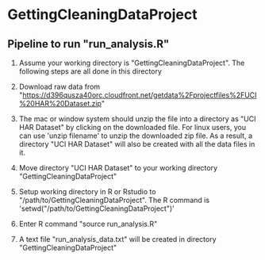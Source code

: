 GettingCleaningDataProject
==========================
## Pipeline to run "run_analysis.R"
1. Assume your working directory is "GettingCleaningDataProject".  The following steps are all done in this directory

2. Download raw data from "https://d396qusza40orc.cloudfront.net/getdata%2Fprojectfiles%2FUCI%20HAR%20Dataset.zip"

3. The mac or window system should unzip the file into a directory as "UCI HAR Dataset" by clicking on the downloaded file.  For linux users, you can use 'unzip filename' to unzip the downloaded zip file. As a result, a directory "UCI HAR Dataset" will also be created with all the data files in it.

4. Move directory "UCI HAR Dataset" to your working directory "GettingCleaningDataProject"

5. Setup working directory in R or Rstudio to "/path/to/GettingCleaningDataProject".  The R command is 'setwd("/path/to/GettingCleaningDataProject")'
        
6. Enter R command "source run_analysis.R"

7. A text file "run_analysis_data.txt" will be created in directory "GettingCleaningDataProject"

